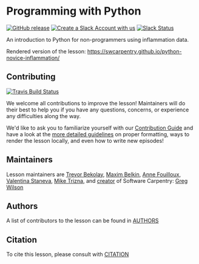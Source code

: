 # Programming with Python
[![GitHub release](https://img.shields.io/github/release/swcarpentry/python-novice-inflammation.svg)](https://github.com/swcarpentry/python-novice-inflammation/releases)
[![Create a Slack Account with us](https://img.shields.io/badge/Create_Slack_Account-The_Carpentries-071159.svg)](https://swc-slack-invite.herokuapp.com/)
[![Slack Status](https://img.shields.io/badge/Slack_Channel-swc--py--inflammation-E01563.svg)](https://swcarpentry.slack.com/messages/C9Y0L6MF0)

An introduction to Python for non-programmers using inflammation data.

Rendered version of the lesson: <https://swcarpentry.github.io/python-novice-inflammation/>

## Contributing
[![Travis Build Status](https://travis-ci.org/swcarpentry/python-novice-inflammation.svg?branch=gh-pages)](https://travis-ci.org/swcarpentry/python-novice-inflammation)

We welcome all contributions to improve the lesson!
Maintainers will do their best to help you if you have any questions, concerns,
or experience any difficulties along the way.

We'd like to ask you to familiarize yourself with our [Contribution Guide](CONTRIBUTING.md)
and have a look at the [more detailed guidelines][lesson-example] on proper formatting,
ways to render the lesson locally, and even how to write new episodes!

## Maintainers

Lesson maintainers are [Trevor Bekolay][trevor_bekolay], [Maxim Belkin][maxim_belkin],
[Anne Fouilloux][anne_fouilloux], [Valentina Staneva][valentina_staneva],
[Mike Trizna][mike_trizna], and [creator][swc_history] of Software Carpentry:
[Greg Wilson][greg_wilson]

## Authors
A list of contributors to the lesson can be found in [AUTHORS](AUTHORS)

## Citation
To cite this lesson, please consult with [CITATION](CITATION)

[lesson-example]: https://carpentries.github.io/lesson-example
[anne_fouilloux]: https://github.com/annefou
[maxim_belkin]: https://github.com/maxim-belkin
[mike_trizna]: https://github.com/MikeTrizna
[trevor_bekolay]: http://software-carpentry.org/team/#bekolay_trevor
[valentina_staneva]: http://software-carpentry.org/team/#staneva_valentina
[greg_wilson]: https://github.com/gvwilson
[swc_history]: https://software-carpentry.org/scf/history/

